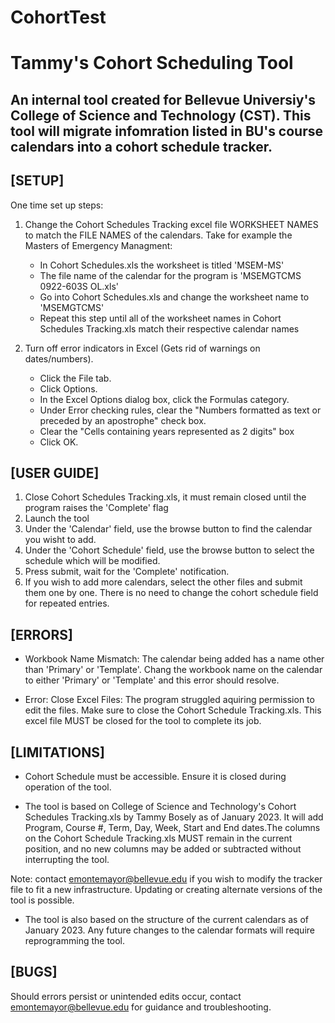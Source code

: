# CohortTest

Tammy's Cohort Scheduling Tool 
==============
An internal tool created for Bellevue Universiy's College of Science and Technology (CST).
This tool will migrate infomration listed in BU's course calendars into a cohort schedule tracker.
--------------

[SETUP]
-----------------------------------------------------------------------------------------	
One time set up steps:
1. Change the Cohort Schedules Tracking excel file WORKSHEET NAMES to match the FILE NAMES of the calendars. Take for example the Masters of Emergency Managment:
	- In Cohort Schedules.xls the worksheet is titled 'MSEM-MS'
	- The file name of the calendar for the program is 'MSEMGTCMS 0922-603S OL.xls'
	- Go into Cohort Schedules.xls and change the worksheet name to 'MSEMGTCMS'
	- Repeat this step until all of the worksheet names in Cohort Schedules 
	  Tracking.xls match their respective calendar names
	
2. Turn off error indicators in Excel (Gets rid of warnings on dates/numbers).
	- Click the File tab.
	- Click Options.
	- In the Excel Options dialog box, click the Formulas category.
	- Under Error checking rules, clear the "Numbers formatted as text or preceded by 
	  an apostrophe" check box.
	- Clear the "Cells containing years represented as 2 digits" box 
	- Click OK.

[USER GUIDE]
-----------------------------------------------------------------------------------------
1. Close Cohort Schedules Tracking.xls, it must remain closed until the program raises the 'Complete' flag
2. Launch the tool
3. Under the 'Calendar' field, use the browse button to find the calendar you wisht to add.
4. Under the 'Cohort Schedule' field, use the browse button to select the schedule which will be modified.
5. Press submit, wait for the 'Complete' notification.
6. If you wish to add more calendars, select the other files and submit them one by one. There is no need to change the cohort schedule field for repeated entries. 

[ERRORS]
-----------------------------------------------------------------------------------------	
- Workbook Name Mismatch: The calendar being added has a name other than 'Primary' or 
  'Template'. Chang the workbook name on the calendar to either 'Primary' or 'Template' and this error should resolve. 

- Error: Close Excel Files: The program struggled aquiring permission to edit the files. Make sure to close the Cohort Schedule Tracking.xls. This excel file MUST be closed for the tool to complete its job.

[LIMITATIONS]
-----------------------------------------------------------------------------------------	
- Cohort Schedule must be accessible. Ensure it is closed during operation of the tool.
	
- The tool is based on College of Science and Technology's Cohort Schedules Tracking.xls by Tammy Bosely as of January 2023. It will add Program, Course #, Term, Day, Week, Start and End dates.The columns on the Cohort Schedule Tracking.xls MUST remain in the current position, and no new columns may be added or subtracted without interrupting the tool. 

Note: contact emontemayor@bellevue.edu if you wish to modify the tracker file to fit a new infrastructure. Updating or creating alternate versions of the tool is possible.
		
- The tool is also based on the structure of the current calendars as of January 2023. Any future changes to the calendar formats will require reprogramming the tool.

[BUGS]
-----------------------------------------------------------------------------------------	
Should errors persist or unintended edits occur, contact emontemayor@bellevue.edu for guidance and troubleshooting. 